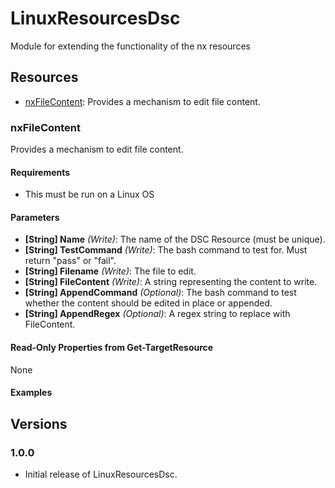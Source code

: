 # LinuxResourcesDsc
Module for extending the functionality of the nx resources

## Resources

* [nxFileContent](#nxfilecontent): Provides a mechanism to edit file content.

### nxFileContent

Provides a mechanism to edit file content.

#### Requirements

* This must be run on a Linux OS

#### Parameters

* **[String] Name** _(Write)_: The name of the DSC Resource (must be unique).
* **[String] TestCommand** _(Write)_: The bash command to test for. Must return "pass" or "fail".
* **[String] Filename** _(Write)_: The file to edit.
* **[String] FileContent** _(Write)_: A string representing the content to write.
* **[String] AppendCommand** _(Optional)_: The bash command to test whether the content should be edited in place or appended.
* **[String] AppendRegex** _(Optional)_: A regex string to replace with FileContent.

#### Read-Only Properties from Get-TargetResource

None

#### Examples

## Versions

### 1.0.0

* Initial release of LinuxResourcesDsc.